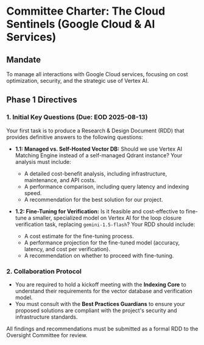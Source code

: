 # Committee Charter: The Cloud Sentinels (Google Cloud & AI Services)

## Mandate
To manage all interactions with Google Cloud services, focusing on cost optimization, security, and the strategic use of Vertex AI.

## Phase 1 Directives

### 1. Initial Key Questions (Due: EOD 2025-08-13)
Your first task is to produce a Research & Design Document (RDD) that provides definitive answers to the following questions:

*   **1.1: Managed vs. Self-Hosted Vector DB:** Should we use Vertex AI Matching Engine instead of a self-managed Qdrant instance? Your analysis must include:
    *   A detailed cost-benefit analysis, including infrastructure, maintenance, and API costs.
    *   A performance comparison, including query latency and indexing speed.
    *   A recommendation for the best solution for our project.

*   **1.2: Fine-Tuning for Verification:** Is it feasible and cost-effective to fine-tune a smaller, specialized model on Vertex AI for the loop closure verification task, replacing `gemini-1.5-flash`? Your RDD should include:
    *   A cost estimate for the fine-tuning process.
    *   A performance projection for the fine-tuned model (accuracy, latency, and cost per verification).
    *   A recommendation on whether to proceed with fine-tuning.

### 2. Collaboration Protocol
*   You are required to hold a kickoff meeting with the **Indexing Core** to understand their requirements for the vector database and verification model.
*   You must consult with the **Best Practices Guardians** to ensure your proposed solutions are compliant with the project's security and infrastructure standards.

All findings and recommendations must be submitted as a formal RDD to the Oversight Committee for review.